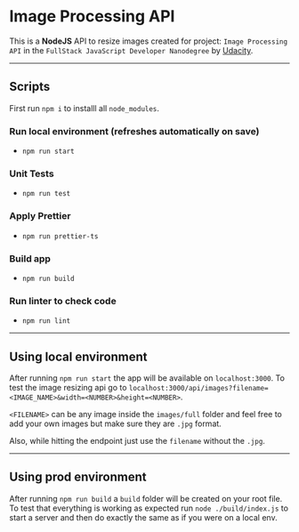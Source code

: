 # Image Processing API

This is a **NodeJS** API to resize images created for project: `Image Processing API` in the `FullStack JavaScript Developer Nanodegree` by [Udacity](http://www.udacity.com).

---

## Scripts

First run `npm i` to installl all `node_modules`.

### Run local environment (refreshes automatically on save)
* `npm run start`

### Unit Tests
* `npm run test`

### Apply Prettier
* `npm run prettier-ts`

### Build app
* `npm run build`

### Run linter to check code
* `npm run lint`

---

## Using local environment

After running `npm run start` the app will be available on `localhost:3000`. To test the image resizing api go to `localhost:3000/api/images?filename=<IMAGE_NAME>&width=<NUMBER>&height=<NUMBER>`.

`<FILENAME>` can be any image inside the `images/full` folder and feel free to add your own images but make sure they are `.jpg` format.

Also, while hitting the endpoint just use the `filename` without the `.jpg`.

---

## Using prod environment

After running `npm run build` a `build` folder will be created on your root file. To test that everything is working as expected run `node ./build/index.js` to start a server and then do exactly the same as if you were on a local env.
